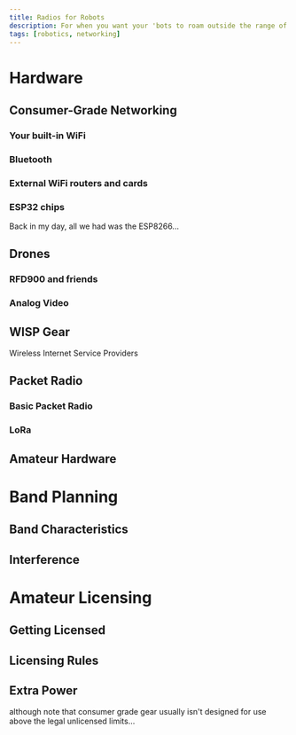 ```yaml
---
title: Radios for Robots
description: For when you want your 'bots to roam outside the range of your apartment WiFi.
tags: [robotics, networking]
---
```


# Hardware

## Consumer-Grade Networking

### Your built-in WiFi

### Bluetooth

### External WiFi routers and cards

### ESP32 chips

Back in my day, all we had was the ESP8266...

## Drones

### RFD900 and friends

### Analog Video

## WISP Gear

Wireless Internet Service Providers

## Packet Radio

### Basic Packet Radio

### LoRa

## Amateur Hardware

# Band Planning

## Band Characteristics

## Interference

# Amateur Licensing

## Getting Licensed

## Licensing Rules

## Extra Power

although note that consumer grade gear usually isn't designed for use above the legal unlicensed limits...
